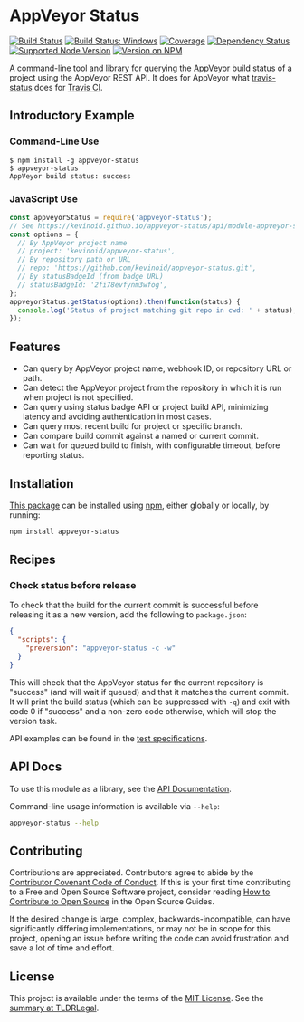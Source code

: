 AppVeyor Status
===============

[![Build Status](https://img.shields.io/github/workflow/status/kevinoid/appveyor-status/Node.js%20CI/main.svg?style=flat&label=build)](https://github.com/kevinoid/appveyor-status/actions?query=branch%3Amain)
[![Build Status: Windows](https://img.shields.io/appveyor/ci/kevinoid/appveyor-status/main.svg?style=flat&label=build+on+windows)](https://ci.appveyor.com/project/kevinoid/appveyor-status)
[![Coverage](https://img.shields.io/codecov/c/github/kevinoid/appveyor-status.svg?style=flat)](https://codecov.io/github/kevinoid/appveyor-status?branch=main)
[![Dependency Status](https://img.shields.io/david/kevinoid/appveyor-status.svg?style=flat)](https://david-dm.org/kevinoid/appveyor-status)
[![Supported Node Version](https://img.shields.io/node/v/appveyor-status.svg?style=flat)](https://www.npmjs.com/package/appveyor-status)
[![Version on NPM](https://img.shields.io/npm/v/appveyor-status.svg?style=flat)](https://www.npmjs.com/package/appveyor-status)

A command-line tool and library for querying the
[AppVeyor](https://www.appveyor.com/) build status of a project using the
AppVeyor REST API.  It does for AppVeyor what
[travis-status](https://github.com/kevinoid/travis-status) does for [Travis
CI](https://travis-ci.org/).

## Introductory Example

### Command-Line Use

    $ npm install -g appveyor-status
    $ appveyor-status
    AppVeyor build status: success

### JavaScript Use

```js
const appveyorStatus = require('appveyor-status');
// See https://kevinoid.github.io/appveyor-status/api/module-appveyor-status.html#.AppveyorStatusOptions
const options = {
  // By AppVeyor project name
  // project: 'kevinoid/appveyor-status',
  // By repository path or URL
  // repo: 'https://github.com/kevinoid/appveyor-status.git',
  // By statusBadgeId (from badge URL)
  // statusBadgeId: '2fi78evfynm3wfog',
};
appveyorStatus.getStatus(options).then(function(status) {
  console.log('Status of project matching git repo in cwd: ' + status);
});
```

## Features

* Can query by AppVeyor project name, webhook ID, or repository URL or path.
* Can detect the AppVeyor project from the repository in which it is run when
  project is not specified.
* Can query using status badge API or project build API, minimizing latency and
  avoiding authentication in most cases.
* Can query most recent build for project or specific branch.
* Can compare build commit against a named or current commit.
* Can wait for queued build to finish, with configurable timeout, before
  reporting status.

## Installation

[This package](https://www.npmjs.com/package/appveyor-status) can be
installed using [npm](https://www.npmjs.com/), either globally or locally, by
running:

```sh
npm install appveyor-status
```

## Recipes

### Check status before release

To check that the build for the current commit is successful before releasing
it as a new version, add the following to `package.json`:

```json
{
  "scripts": {
    "preversion": "appveyor-status -c -w"
  }
}
```

This will check that the AppVeyor status for the current repository is "success"
(and will wait if queued) and that it matches the current commit.  It will
print the build status (which can be suppressed with `-q`) and exit with code
0 if "success" and a non-zero code otherwise, which will stop the version task.

API examples can be found in the [test
specifications](https://kevinoid.github.io/appveyor-status/spec).

## API Docs

To use this module as a library, see the [API
Documentation](https://kevinoid.github.io/appveyor-status/api).

Command-line usage information is available via `--help`:

```sh
appveyor-status --help
```

## Contributing

Contributions are appreciated.  Contributors agree to abide by the [Contributor
Covenant Code of
Conduct](https://www.contributor-covenant.org/version/1/4/code-of-conduct.html).
If this is your first time contributing to a Free and Open Source Software
project, consider reading [How to Contribute to Open
Source](https://opensource.guide/how-to-contribute/)
in the Open Source Guides.

If the desired change is large, complex, backwards-incompatible, can have
significantly differing implementations, or may not be in scope for this
project, opening an issue before writing the code can avoid frustration and
save a lot of time and effort.

## License

This project is available under the terms of the [MIT License](LICENSE.txt).
See the [summary at TLDRLegal](https://tldrlegal.com/license/mit-license).
